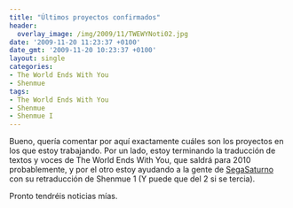 ```yaml
---
title: "Últimos proyectos confirmados"
header:
  overlay_image: /img/2009/11/TWEWYNoti02.jpg
date: '2009-11-20 11:23:37 +0100'
date_gmt: '2009-11-20 10:23:37 +0100'
layout: single
categories:
- The World Ends With You
- Shenmue
tags:
- The World Ends With You
- Shenmue
- Shenmue I
---
```

Bueno, quería comentar por aquí exactamente cuáles son los proyectos en los 
que estoy trabajando. Por un lado, estoy terminando la traducción de textos 
y voces de The World Ends With You, que saldrá para 2010 probablemente, y por 
el otro estoy ayudando a la gente de [SegaSaturno](http://www.segasaturno.com) 
con su retraducción de Shenmue 1 (Y puede que del 2 si se tercia).

Pronto tendréis noticias mías.
